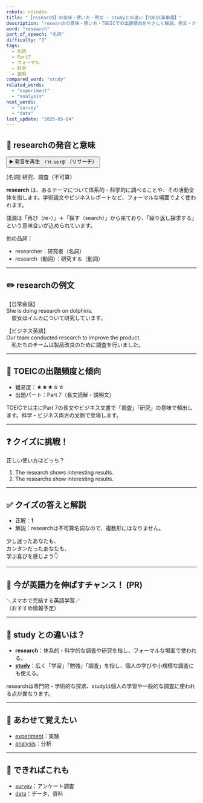 ```yaml
---
robots: noindex
title: "【research】の意味・使い方・例文 ― studyとの違い【TOEIC英単語】"
description: "researchの意味・使い方・TOEICでの出題傾向をやさしく解説。例文・クイズ付きでstudyとの違いもわかりやすく学べます。"
word: "research"
part_of_speech: "名詞"
difficulty: "3"
tags:
  - 名詞
  - Part7
  - フォーマル
  - 科学
  - 説明
compared_word: "study"
related_words:
  - "experiment"
  - "analysis"
next_words:
  - "survey"
  - "data"
last_update: "2025-05-04"
---
```


## 🔰 researchの発音と意味

<button class="play-audio" onclick="playTTS('research')">
  <span class="play-audio-main">
    ▶️ 発音を再生　/ˈriː.sɜːrtʃ/
  </span>
  <span class="play-audio-sub">
    （リサーチ）
  </span>
</button>

[名詞] 研究、調査（不可算）

**research** は、あるテーマについて体系的・科学的に調べることや、その活動全体を指します。学術論文やビジネスレポートなど、フォーマルな場面でよく使われます。

語源は「再び（re-）」＋「探す（search）」から来ており、「繰り返し探求する」という意味合いが込められています。

他の品詞：  
- researcher：研究者（名詞）
- research（動詞）：研究する（動詞）

---

## ✏️ researchの例文

【日常会話】  
She is doing research on dolphins.  
　彼女はイルカについて研究しています。

【ビジネス英語】  
Our team conducted research to improve the product.  
　私たちのチームは製品改良のために調査を行いました。

---

## 🎯 TOEICの出題頻度と傾向

- 難易度：★★★☆☆
- 出題パート：Part 7（長文読解・説明文）

TOEICでは主にPart 7の長文やビジネス文書で「調査」「研究」の意味で頻出します。科学・ビジネス両方の文脈で登場します。

---

## ❓ クイズに挑戦！

正しい使い方はどっち？

1. The research shows interesting results.  
2. The researchs show interesting results.

---

## ✅ クイズの答えと解説

- 正解：**1**
- 解説：researchは不可算名詞なので、複数形にはなりません。

少し迷ったあなたも、  
カンタンだったあなたも、  
学ぶ喜びを感じよう👇️

---

## 🚀 今が英語力を伸ばすチャンス！ (PR)

<div class="info-center">
＼スマホで完結する英語学習／<br>  
（おすすめ情報予定）
</div>

---

## 🤔  study との違いは？

- **research**：体系的・科学的な調査や研究を指し、フォーマルな場面で使われる。
- **[study](/word/study/)**：広く「学習」「勉強」「調査」を指し、個人の学びや小規模な調査にも使える。

researchは専門的・学術的な探求、studyは個人の学習や一般的な調査に使われる点が異なります。

---

## 🧩 あわせて覚えたい

- [experiment](/word/experiment/)：実験
- [analysis](/word/analysis/)：分析

---

## 📖 できればこれも

- [survey](/word/survey/)：アンケート調査
- [data](/word/data/)：データ、資料

<!-- cvid: aid32_bid47 -->
